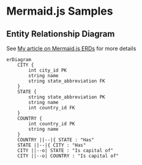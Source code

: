 # Mermaid.js Samples

## Entity Relationship Diagram

See [My article on Mermaid.js ERDs](https://newdevsguide.com/2023/04/08/creating-erds-with-mermaid/) for more details

``` mermaid
erDiagram
    CITY {
        int city_id PK
        string name
        string state_abbreviation FK
    }
    STATE {
        string state_abbreviation PK
        string name
        int country_id FK
    }
    COUNTRY {
        int country_id PK
        string name
    }
    COUNTRY ||--|{ STATE : "Has"
    STATE ||--|{ CITY : "Has"
    CITY ||--o| STATE : "Is capital of"
    CITY ||--o| COUNTRY : "Is capital of"
```
